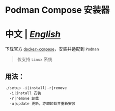 Podman Compose 安装器
===
中文 | [_English_](README_en.md)
===
下载官方 [`docker-compose`](https://github.com/docker/compose)，安装并适配到 `Podman`

> 仅支持 `Linux` 系统

## 用法：
```shell
./setup -i|install|-r|remove
  -i|install 安装
  -r|remove 卸载
  -u|update 更新，亦即卸载并重新安装
```
